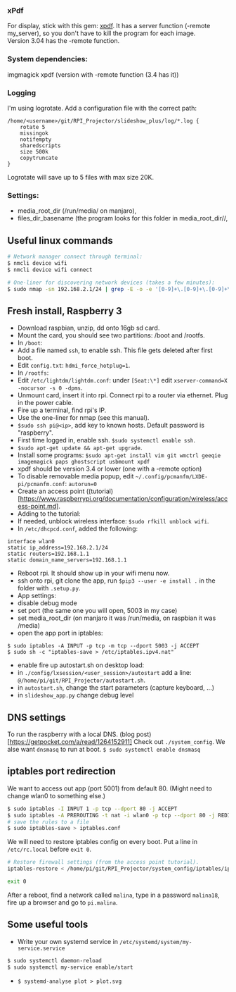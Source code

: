 ### xPdf
For display, stick with this gem: [xpdf](https://www.xpdfreader.com/download.html). 
It has a server function (-remote my_server), so you don't have to kill the program for each image.  
Version 3.04 has the -remote function. 

### System dependencies:
imgmagick
xpdf (version with -remote function (3.4 has it))

### Logging
I'm using logrotate. Add a configuration file with the correct path:
```
/home/<username>/git/RPI_Projector/slideshow_plus/log/*.log {
    rotate 5
    missingok
    notifempty
    sharedscripts
    size 500k
    copytruncate
}
```
Logrotate will save up to 5 files with max size 20K.

### Settings:
* media_root_dir (/run/media/ on manjaro),
* files_dir_basename (the program looks for this folder in 
media_root_dir/<username>/, 


## Useful linux commands
```bash
# Network manager connect through terminal:
$ nmcli device wifi
$ nmcli device wifi connect

# One-liner for discovering network devices (takes a few minutes):
$ sudo nmap -sn 192.168.2.1/24 | grep -E -o -e '[0-9]+\.[0-9]+\.[0-9]+\.[0-9]+' | while read -r line; do echo ""; echo "##################################################"; echo "processing: $line"; nmap -A -T4 $line; done
```


## Fresh install, Raspberry 3

* Download raspbian, unzip, dd onto 16gb sd card.
* Mount the card, you should see two partitions: /boot and /rootfs.
* In `/boot`:
* Add a file named `ssh`, to enable ssh. This file gets deleted after first boot.
* Edit `config.txt`: `hdmi_force_hotplug=1`.
* In `/rootfs`:
* Edit `/etc/lightdm/lightdm.conf`: under `[Seat:\*]` edit `xserver-command=X -nocursor -s 0 -dpms`.
* Unmount card, insert it into rpi. Connect rpi to a router via ethernet. Plug in the power cable.
* Fire up a terminal, find rpi's IP.
* Use the one-liner for nmap (see this manual).
* `$sudo ssh pi@<ip>`, add key to known hosts. Default password is "raspberry".
* First time logged in, enable ssh. `$sudo systemctl enable ssh`.
* `$sudo apt-get update && apt-get upgrade`.
* Install some programs: `$sudo apt-get install vim git wmctrl geeqie imagemagick paps ghostscript usbmount xpdf`
* xpdf should be version 3.4 or lower (one with a -remote option)
* To disable removable media popup, edit `~/.config/pcmanfm/LXDE-pi/pcmanfm.conf`: `autorun=0`
* Create an access point ((tutorial)[https://www.raspberrypi.org/documentation/configuration/wireless/access-point.md].
* Adding to the tutorial:
* If needed, unblock wireless interface: `$sudo rfkill unblock wifi`.
* In `/etc/dhcpcd.conf`, added the following:
```
interface wlan0
static ip_address=192.168.2.1/24
static routers=192.168.1.1
static domain_name_servers=192.168.1.1
```
* Reboot rpi. It should show up in your wifi menu now.
* ssh onto rpi, git clone the app, run `$pip3 --user -e install .` in the folder with `.setup.py`.
* App settings:
* disable debug mode
* set port (the same one you will open, 5003 in my case)
* set media_root_dir (on manjaro it was /run/media, on raspbian it was /media)
* open the app port in iptables:  
```
$ sudo iptables -A INPUT -p tcp -m tcp --dport 5003 -j ACCEPT
$ sudo sh -c "iptables-save > /etc/iptables.ipv4.nat"
```
* enable fire up autostart.sh on desktop load:
* in `./config/lxsession/<user_session>/autostart` add a line: `@/home/pi/git/RPI_Projector/autostart.sh`.
* in `autostart.sh`, change the start parameters (capture keyboard, ...)
* in `slideshow_app.py` change debug level


## DNS settings
To run the raspberry with a local DNS.
(blog post)[https://getpocket.com/a/read/1264152911]
Check out `./system_config`.
We alse want `dnsmasq` to run at boot.
```$ sudo systemctl enable dnsmasq```

## iptables port redirection
We want to access out app (port 5001) from default 80.
(Might need to change wlan0 to something else.)
```bash
$ sudo iptables -I INPUT 1 -p tcp --dport 80 -j ACCEPT
$ sudo iptables -A PREROUTING -t nat -i wlan0 -p tcp --dport 80 -j REDIRECT --to-port 5001
# save the rules to a file
$ sudo iptables-save > iptables.conf
```
We will need to restore iptables config on every boot.
Put a line in `/etc/rc.local` before `exit 0`.
```bash
# Restore firewall settings (from the access point tutorial).
iptables-restore < /home/pi/git/RPI_Projector/system_config/iptables/iptables.conf

exit 0
```

After a reboot, find a network called `malina`, type in a password `malina18`, fire up a browser and go to `pi.malina`.

## Some useful tools

* Write your own systemd service in `/etc/systemd/system/my-service.service`
```bash
$ sudo systemctl daemon-reload
$ sudo systemctl my-service enable/start
```
* ```$ systemd-analyse plot > plot.svg```
